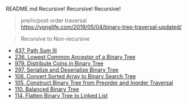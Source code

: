README.md
Recursive! Recursive! Recursive!  

> pre/in/post order traversal   
https://yonglife.com/2019/05/04/binary-tree-traversal-updated/

> Recursive to Non-recursive   

- [437. Path Sum III]([https://leetcode.com/problems/path-sum-iii/discuss/721966/Python-Concise-Recursive-%2B-Non-recursive](https://leetcode.com/problems/path-sum-iii/discuss/721966/Python-Concise-Recursive-%2B-Non-recursive))
- [236. Lowest Common Ancestor of a Binary Tree](https://leetcode.com/problems/lowest-common-ancestor-of-a-binary-tree/discuss/721668/Python-Concise-Recursive-%2B-Non-recursive)  
- [979. Distribute Coins in Binary Tree]([https://leetcode.com/problems/distribute-coins-in-binary-tree/discuss/719810/Python-Concise-Anyone-has-interest-in-non-recursive-implementation](https://leetcode.com/problems/distribute-coins-in-binary-tree/discuss/719810/Python-Concise-Anyone-has-interest-in-non-recursive-implementation))
- [297. Serialize and Deserialize Binary Tree](https://leetcode.com/problems/serialize-and-deserialize-binary-tree/discuss/719519/python-concise-recursive-non-recursive)  
- [108. Convert Sorted Array to Binary Search Tree](https://leetcode.com/problems/convert-sorted-array-to-binary-search-tree/discuss/719416/python-concise-recursive-non-recursive)  
- [105. Construct Binary Tree from Preorder and Inorder Traversal](https://leetcode.com/problems/construct-binary-tree-from-preorder-and-inorder-traversal/discuss/719653/Python-Concise-Recursive-%2B-Optimized-recursive-%2B-Non-recursive)  
- [110. Balanced Binary Tree]([https://leetcode.com/problems/balanced-binary-tree/discuss/721706/python-concise-recursive-non-recursive](https://leetcode.com/problems/balanced-binary-tree/discuss/721706/python-concise-recursive-non-recursive))
- [114. Flatten Binary Tree to Linked List](https://leetcode.com/problems/flatten-binary-tree-to-linked-list/discuss/721737/Python-Concise-Recursive-%2B-Non-recursive)

